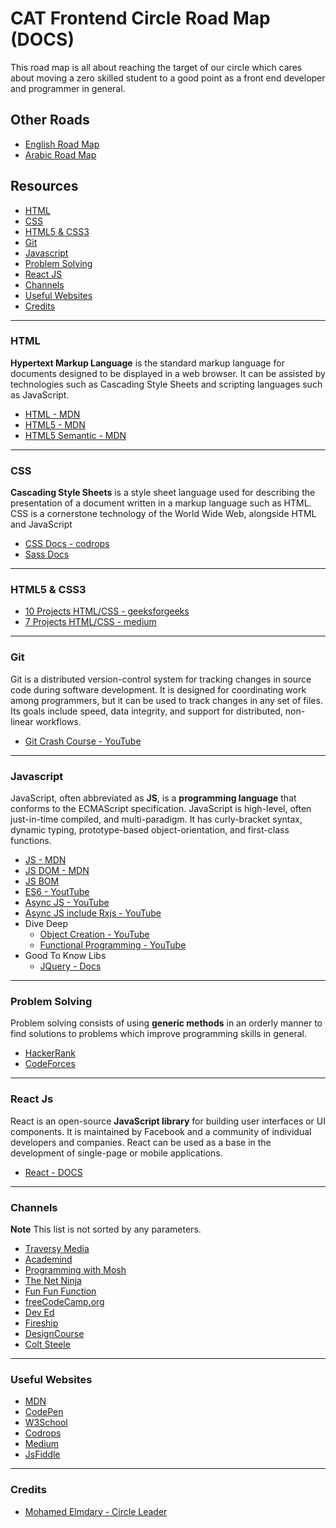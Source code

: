 # CAT Frontend Circle Road Map (DOCS)

This road map is all about reaching the target of our circle which cares about moving a zero skilled student to a good point as a front end developer and programmer in general.

## Other Roads

-   [English Road Map](https://github.com/MohamedElmdary/cat-frontend-circle-road-map)
-   [Arabic Road Map](https://github.com/MohamedElmdary/cat-frontend-circle-road-map/blob/master/README-AR.md)

## Resources

-   [HTML](#html)
-   [CSS](#css)
-   [HTML5 & CSS3](#html5-&-css3)
-   [Git](#git)
-   [Javascript](#javascript)
-   [Problem Solving](#problem-solving)
-   [React JS](#react-js)
-   [Channels](#channels)
-   [Useful Websites](#useful-websites)
-   [Credits](#credits)

---

### HTML

**Hypertext Markup Language** is the standard markup language for documents designed to be displayed in a web browser. It can be assisted by technologies such as Cascading Style Sheets and scripting languages such as JavaScript.

-   [HTML - MDN](https://developer.mozilla.org/en-US/docs/Web/HTML)
-   [HTML5 - MDN](https://developer.mozilla.org/en-US/docs/Web/Guide/HTML/HTML5)
-   [HTML5 Semantic - MDN](https://developer.mozilla.org/en-US/docs/Glossary/Semantics)

---

### CSS

**Cascading Style Sheets** is a style sheet language used for describing the presentation of a document written in a markup language such as HTML. CSS is a cornerstone technology of the World Wide Web, alongside HTML and JavaScript

-   [CSS Docs - codrops](https://tympanus.net/codrops/css_reference/)
-   [Sass Docs](https://sass-lang.com/documentation)

---

### HTML5 & CSS3

-   [10 Projects HTML/CSS - geeksforgeeks](https://www.geeksforgeeks.org/top-10-projects-for-beginners-to-practice-html-and-css-skills/)
-   [7 Projects HTML/CSS - medium](https://medium.com/@avicndugu/projects-to-practice-html-css-skills-for-beginners-8b9ed67a7dd1)

---

### Git

Git is a distributed version-control system for tracking changes in source code during software development. It is designed for coordinating work among programmers, but it can be used to track changes in any set of files. Its goals include speed, data integrity, and support for distributed, non-linear workflows.

-   [Git Crash Course - YouTube](https://youtu.be/_OZVJpLHUaI?list=PL55RiY5tL51poFMpbva1IqfO-pylwSNsN)

---

### Javascript

JavaScript, often abbreviated as **JS**, is a **programming language** that conforms to the ECMAScript specification. JavaScript is high-level, often just-in-time compiled, and multi-paradigm. It has curly-bracket syntax, dynamic typing, prototype-based object-orientation, and first-class functions.

-   [JS - MDN](https://developer.mozilla.org/en-US/docs/Web/JavaScript)
-   [JS DOM - MDN](https://developer.mozilla.org/en-US/docs/Web/API/Document_Object_Model)
-   [JS BOM](https://developer.mozilla.org/en-US/docs/Web/API/Window)
-   [ES6 - YoutTube](http://es6-features.org/#Constants)
-   [Async JS - YouTube](https://youtu.be/PoRJizFvM7s)
-   [Async JS include Rxjs - YouTube](https://youtu.be/jgWnccjXR4I)
-   Dive Deep
    -   [Object Creation - YouTube](https://youtu.be/GhbhD1HR5vk?list=PL0zVEGEvSaeHBZFy6Q8731rcwk0Gtuxub)
    -   [Functional Programming - YouTube](https://youtu.be/BMUiFMZr7vk?list=PL0zVEGEvSaeEd9hlmCXrk5yUyqUag-n84)
-   Good To Know Libs
    -   [JQuery - Docs](https://api.jquery.com/)

---

### Problem Solving

Problem solving consists of using **generic methods** in an orderly manner to find solutions to problems which improve programming skills in general.

-   [HackerRank](https://www.hackerrank.com/)
-   [CodeForces](https://codeforces.com/)

---

### React Js

React is an open-source **JavaScript library** for building user interfaces or UI components. It is maintained by Facebook and a community of individual developers and companies. React can be used as a base in the development of single-page or mobile applications.

-   [React - DOCS](https://reactjs.org/docs/getting-started.html)

---

### Channels

**Note** This list is not sorted by any parameters.

-   [Traversy Media](https://www.youtube.com/user/TechGuyWeb)
-   [Academind](https://www.youtube.com/channel/UCSJbGtTlrDami-tDGPUV9-w)
-   [Programming with Mosh](https://www.youtube.com/channel/UCWv7vMbMWH4-V0ZXdmDpPBA)
-   [The Net Ninja](https://www.youtube.com/channel/UCW5YeuERMmlnqo4oq8vwUpg)
-   [Fun Fun Function](https://www.youtube.com/channel/UCO1cgjhGzsSYb1rsB4bFe4Q)
-   [freeCodeCamp.org](https://www.youtube.com/channel/UC8butISFwT-Wl7EV0hUK0BQ)
-   [Dev Ed](https://www.youtube.com/channel/UClb90NQQcskPUGDIXsQEz5Q)
-   [Fireship](https://www.youtube.com/channel/UCsBjURrPoezykLs9EqgamOA)
-   [DesignCourse](https://www.youtube.com/channel/UCVyRiMvfUNMA1UPlDPzG5Ow)
-   [Colt Steele](https://www.youtube.com/channel/UCrqAGUPPMOdo0jfQ6grikZw)

---

### Useful Websites

-   [MDN](https://developer.mozilla.org/en-US/)
-   [CodePen](https://codepen.io/)
-   [W3School](https://www.w3schools.com/)
-   [Codrops](https://tympanus.net/codrops/)
-   [Medium](https://medium.com/)
-   [JsFiddle](https://jsfiddle.net/)

---

### Credits

-   [Mohamed Elmdary - Circle Leader](https://github.com/MohamedElmdary)
